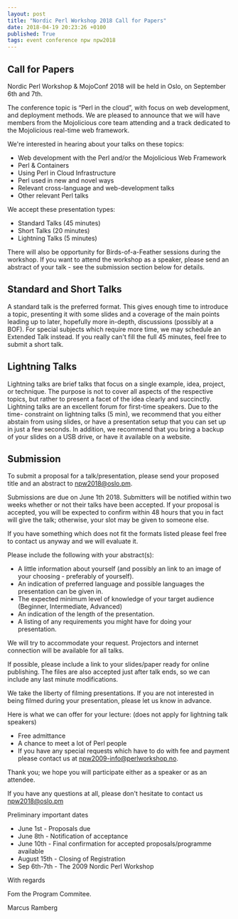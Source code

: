 ```yaml
---
layout: post
title: "Nordic Perl Workshop 2018 Call for Papers"
date: 2018-04-19 20:23:26 +0100
published: True
tags: event conference npw npw2018
---
```


## Call for Papers

Nordic Perl Workshop & MojoConf 2018 will be held in Oslo, on September 6th
and 7th.

The conference topic is “Perl in the cloud”, with focus on web development,
and deployment methods. We are pleased to announce that we will have members
from the Mojolicious core team attending and a track dedicated to the
Mojolicious real-time web framework.

We're interested in hearing about your talks on these topics:

* Web development with the Perl and/or the Mojolicious Web Framework
* Perl & Containers
* Using Perl in Cloud Infrastructure
* Perl used in new and novel ways
* Relevant cross-language and web-development talks
* Other relevant Perl talks

We accept these presentation types:

* Standard Talks (45 minutes)
* Short Talks (20 minutes)
* Lightning Talks (5 minutes)

There will also be opportunity for Birds-of-a-Feather sessions during the
workshop. If you want to attend the workshop as a speaker, please send an
abstract of your talk - see the submission section below for details.

## Standard and Short Talks

A standard talk is the preferred format. This gives enough time to introduce a
topic, presenting it with some slides and a coverage of the main points leading
up to later, hopefully more in-depth, discussions (possibly at a BOF). For
special subjects which require more time, we may schedule an Extended Talk
instead. If you really can't fill the full 45 minutes, feel free to submit a
short talk.

## Lightning Talks

Lightning talks are brief talks that focus on a single example, idea, project,
or technique. The purpose is not to cover all aspects of the respective topics,
but rather to present a facet of the idea clearly and succinctly. Lightning
talks are an excellent forum for first-time speakers. Due to the time-
constraint on lightning talks (5 min), we recommend that you either abstain
from using slides, or have a presentation setup that you can set up in just a
few seconds. In addition, we recommend that you bring a backup of your slides
on a USB drive, or have it available on a website.

## Submission

To submit a proposal for a talk/presentation, please send your proposed
title and an abstract to <npw2018@oslo.pm>.

Submissions are due on June 1th 2018. Submitters will be notified within two
weeks whether or not their talks have been accepted.  If your proposal is
accepted, you will be expected to confirm within 48 hours that you in fact
will give the talk; otherwise, your slot may be given to someone else.

If you have something which does not fit the formats listed please feel free
to contact us anyway and we will evaluate it.

Please include the following with your abstract(s):

* A little information about yourself (and possibly an link to an image of your
  choosing - preferably of yourself).
* An indication of preferred language and possible languages the presentation
  can be given in.
* The expected minimum level of knowledge of your target audience (Beginner,
  Intermediate, Advanced)
* An indication of the length of the presentation.
* A listing of any requirements you might have for doing your presentation.

We will try to accommodate your request. Projectors and internet connection
will be available for all talks.

If possible, please include a link to your slides/paper ready for online
publishing. The files are also accepted just after talk ends, so we can
include any last minute modifications.

We take the liberty of filming presentations. If you are not interested in
being filmed during your presentation, please let us know in advance.

Here is what we can offer for your lecture: (does not apply for lightning talk
speakers)

* Free admittance
* A chance to meet a lot of Perl people
* If you have any special requests which have to do with fee and payment please
  contact us at <npw2009-info@perlworkshop.no>.

Thank you; we hope you will participate either as a speaker or as an attendee.

If you have any questions at all, please don't hesitate to contact us
<npw2018@oslo.pm>

Preliminary important dates

* June 1st - Proposals due
* June 8th  - Notification of acceptance
* June 10th - Final confirmation for accepted proposals/programme available
* August 15th - Closing of Registration
* Sep 6th-7th - The 2009 Nordic Perl Workshop

With regards

Fom the Program Commitee.

Marcus Ramberg
